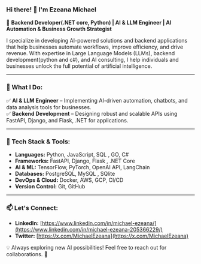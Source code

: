 ### Hi there! 👋 I'm Ezeana Michael  
🚀 **Backend Developer(.NET core, Python) | AI & LLM Engineer | AI Automation & Business Growth Strategist**  

I specialize in developing AI-powered solutions and backend applications that help businesses automate workflows, improve efficiency, and drive revenue. With expertise in Large Language Models (LLMs), backend development(python and c#), and AI consulting, I help individuals and businesses unlock the full potential of artificial intelligence.

---

### 🚀 What I Do:
✅ **AI & LLM Engineer** – Implementing AI-driven automation, chatbots, and data analysis tools for businesses.  
✅ **Backend Development** – Designing robust and scalable APIs using FastAPI, Django, and Flask, .NET for applications.  

---

### 🔧 Tech Stack & Tools:
- **Languages:** Python, JavaScript, SQL , GO, C#
- **Frameworks:** FastAPI, Django, Flask  , .NET Core
- **AI & ML:** TensorFlow, PyTorch, OpenAI API, LangChain  
- **Databases:** PostgreSQL, MySQL , SQlite
- **DevOps & Cloud:** Docker, AWS, GCP, CI/CD  
- **Version Control:** Git, GitHub

---

### 📫 Let's Connect:
- **LinkedIn:** [https://www.linkedin.com/in/michael-ezeana/](https://www.linkedin.com/in/michael-ezeana-205366229/)
- **Twitter:** [https://x.com/MichaelEzeana](https://x.com/MichaelEzeana)

💡 Always exploring new AI possibilities! Feel free to reach out for collaborations. 🚀
